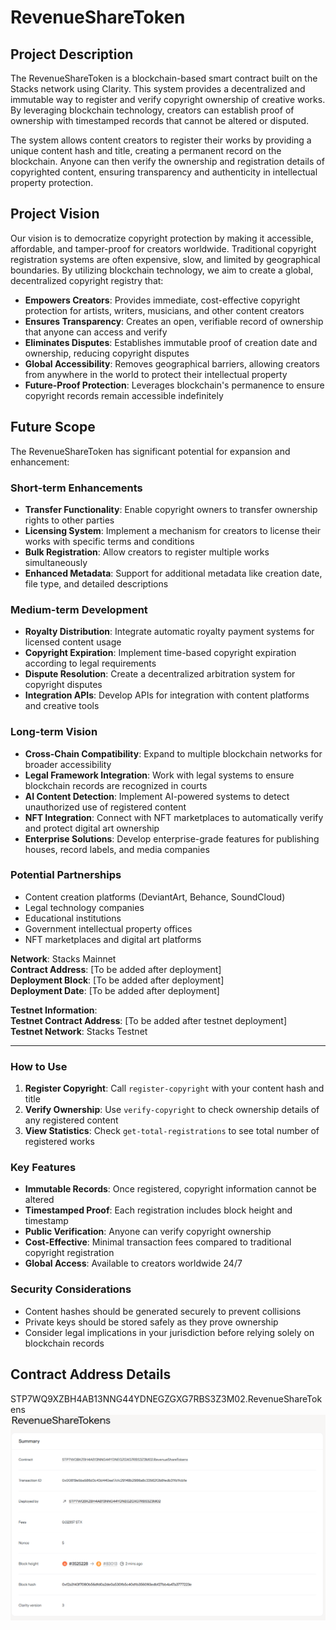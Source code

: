 # RevenueShareToken

## Project Description

The RevenueShareToken is a blockchain-based smart contract built on the Stacks network using Clarity. This system provides a decentralized and immutable way to register and verify copyright ownership of creative works. By leveraging blockchain technology, creators can establish proof of ownership with timestamped records that cannot be altered or disputed.

The system allows content creators to register their works by providing a unique content hash and title, creating a permanent record on the blockchain. Anyone can then verify the ownership and registration details of copyrighted content, ensuring transparency and authenticity in intellectual property protection.

## Project Vision

Our vision is to democratize copyright protection by making it accessible, affordable, and tamper-proof for creators worldwide. Traditional copyright registration systems are often expensive, slow, and limited by geographical boundaries. By utilizing blockchain technology, we aim to create a global, decentralized copyright registry that:

- **Empowers Creators**: Provides immediate, cost-effective copyright protection for artists, writers, musicians, and other content creators
- **Ensures Transparency**: Creates an open, verifiable record of ownership that anyone can access and verify
- **Eliminates Disputes**: Establishes immutable proof of creation date and ownership, reducing copyright disputes
- **Global Accessibility**: Removes geographical barriers, allowing creators from anywhere in the world to protect their intellectual property
- **Future-Proof Protection**: Leverages blockchain's permanence to ensure copyright records remain accessible indefinitely

## Future Scope

The RevenueShareToken has significant potential for expansion and enhancement:

### Short-term Enhancements
- **Transfer Functionality**: Enable copyright owners to transfer ownership rights to other parties
- **Licensing System**: Implement a mechanism for creators to license their works with specific terms and conditions
- **Bulk Registration**: Allow creators to register multiple works simultaneously
- **Enhanced Metadata**: Support for additional metadata like creation date, file type, and detailed descriptions

### Medium-term Development
- **Royalty Distribution**: Integrate automatic royalty payment systems for licensed content usage
- **Copyright Expiration**: Implement time-based copyright expiration according to legal requirements
- **Dispute Resolution**: Create a decentralized arbitration system for copyright disputes
- **Integration APIs**: Develop APIs for integration with content platforms and creative tools

### Long-term Vision
- **Cross-Chain Compatibility**: Expand to multiple blockchain networks for broader accessibility
- **Legal Framework Integration**: Work with legal systems to ensure blockchain records are recognized in courts
- **AI Content Detection**: Implement AI-powered systems to detect unauthorized use of registered content
- **NFT Integration**: Connect with NFT marketplaces to automatically verify and protect digital art ownership
- **Enterprise Solutions**: Develop enterprise-grade features for publishing houses, record labels, and media companies

### Potential Partnerships
- Content creation platforms (DeviantArt, Behance, SoundCloud)
- Legal technology companies
- Educational institutions
- Government intellectual property offices
- NFT marketplaces and digital art platforms


**Network**: Stacks Mainnet  
**Contract Address**: [To be added after deployment]  
**Deployment Block**: [To be added after deployment]  
**Deployment Date**: [To be added after deployment]  

**Testnet Information**:  
**Testnet Contract Address**: [To be added after testnet deployment]  
**Testnet Network**: Stacks Testnet  

---

### How to Use

1. **Register Copyright**: Call `register-copyright` with your content hash and title
2. **Verify Ownership**: Use `verify-copyright` to check ownership details of any registered content
3. **View Statistics**: Check `get-total-registrations` to see total number of registered works

### Key Features

- **Immutable Records**: Once registered, copyright information cannot be altered
- **Timestamped Proof**: Each registration includes block height and timestamp
- **Public Verification**: Anyone can verify copyright ownership
- **Cost-Effective**: Minimal transaction fees compared to traditional copyright registration
- **Global Access**: Available to creators worldwide 24/7

### Security Considerations

- Content hashes should be generated securely to prevent collisions
- Private keys should be stored safely as they prove ownership
- Consider legal implications in your jurisdiction before relying solely on blockchain records

## Contract Address Details

STP7WQ9XZBH4AB13NNG44YDNEGZGXG7RBS3Z3M02.RevenueShareTokens
![alt text](<Screenshot 2025-08-23 204707.png>)